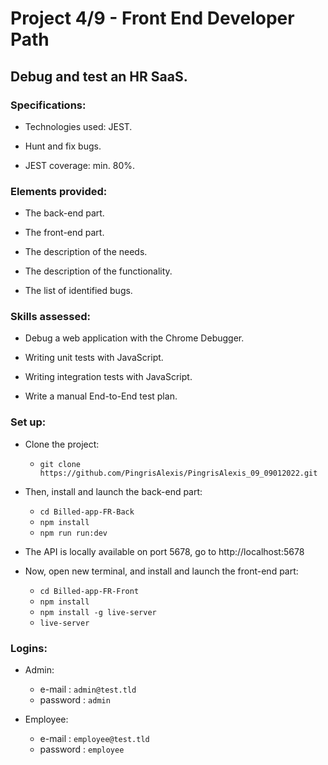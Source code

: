 # Project 4/9 - Front End Developer Path

## Debug and test an HR SaaS.

### Specifications:

- Technologies used: JEST.

- Hunt and fix bugs.

- JEST coverage: min. 80%.

### Elements provided:

- The back-end part.

- The front-end part.

- The description of the needs.

- The description of the functionality.

- The list of identified bugs.

### Skills assessed:

- Debug a web application with the Chrome Debugger.

- Writing unit tests with JavaScript.

- Writing integration tests with JavaScript.

- Write a manual End-to-End test plan.

### Set up:

- Clone the project: 
  - `git clone https://github.com/PingrisAlexis/PingrisAlexis_09_09012022.git`


- Then, install and launch the back-end part:
   - `cd Billed-app-FR-Back`
   - `npm install`
   - `npm run run:dev`
- The API is locally available on port 5678, go to http://localhost:5678


- Now, open new terminal, and install and launch the front-end part:
    - `cd Billed-app-FR-Front`
    - `npm install`
    - `npm install -g live-server`
    - `live-server`
    
### Logins:

- Admin:
     - e-mail : `admin@test.tld`
     - password : `admin`

- Employee: 
     - e-mail : `employee@test.tld`
     - password : `employee`

